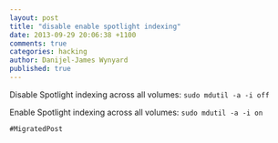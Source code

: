 ```yaml
---
layout: post
title: "disable enable spotlight indexing"
date: 2013-09-29 20:06:38 +1100
comments: true
categories: hacking
author: Danijel-James Wynyard
published: true
---
```

Disable Spotlight indexing across all volumes: `sudo mdutil -a -i off`

Enable Spotlight indexing across all volumes: `sudo mdutil -a -i on`

`#MigratedPost`
